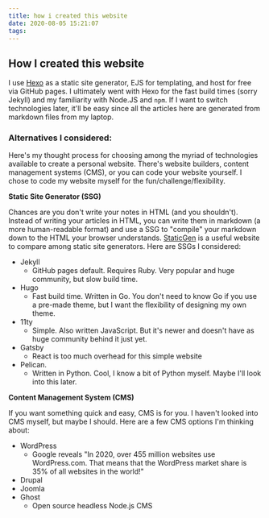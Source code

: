 ```yaml
---
title: how i created this website
date: 2020-08-05 15:21:07
tags:
---
```


## How I created this website

I use [Hexo](https://hexo.io/) as a static site generator, EJS for templating, and host for free via GitHub pages. I ultimately went with Hexo for the fast build times (sorry Jekyll) and my familiarity with Node.JS and `npm`. If I want to switch technologies later, it'll be easy since all the articles here are generated from markdown files from my laptop.

### Alternatives I considered:

Here's my thought process for choosing among the myriad of technologies available to create a personal website. There's website builders, content management systems (CMS), or you can code your website yourself. I chose to code my website myself for the fun/challenge/flexibility.

**Static Site Generator (SSG)**

Chances are you don't write your notes in HTML (and you shouldn't). Instead of writing your articles in HTML, you can write them in markdown (a more human-readable format) and use a SSG to "compile" your markdown down to the HTML your browser understands. [StaticGen](https://www.staticgen.com/) is a useful website to compare among static site generators. Here are SSGs I considered:

* Jekyll
  * GitHub pages default. Requires Ruby. Very popular and huge community, but slow build time.
* Hugo
  * Fast build time. Written in Go. You don't need to know Go if you use a pre-made theme, but I want the flexibility of designing my own theme.
* 11ty
  * Simple. Also written JavaScript. But it's newer and doesn't have as huge community behind it just yet.
* Gatsby
  * React is too much overhead for this simple website
* Pelican.
  * Written in Python. Cool, I know a bit of Python myself. Maybe I'll look into this later.

**Content Management System (CMS)**

If you want something quick and easy, CMS is for you. I haven't looked into CMS myself, but maybe I should. Here are a few CMS options I'm thinking about:

* WordPress
  * Google reveals "In 2020, over 455 million websites use WordPress.com. That means that the WordPress market share is 35% of all websites in the world!"
* Drupal
* Joomla
* Ghost
  * Open source headless Node.js CMS
